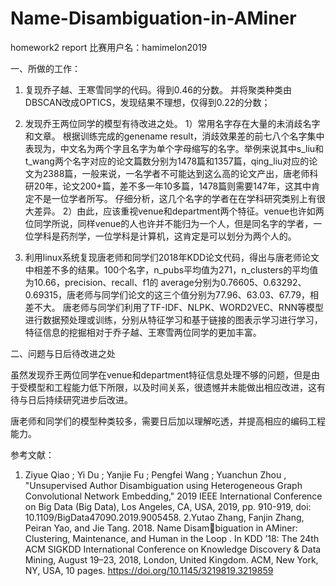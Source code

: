 # Name-Disambiguation-in-AMiner
homework2 report
比赛用户名：hamimelon2019

一、所做的工作：

1. 复现乔子越、王寒雪同学的代码。得到0.46的分数。
并将聚类种类由DBSCAN改成OPTICS，发现结果不理想，仅得到0.22的分数；
2. 发现乔王两位同学的模型有待改进之处。
1）常用名字存在大量的未消歧名字和文章。
根据训练完成的genename result，消歧效果差的前七八个名字集中表现为，中文名为两个字且名字为单个字母缩写的名字。举例来说其中s_liu和t_wang两个名字对应的论文篇数分别为1478篇和1357篇，qing_liu对应的论文为2388篇，一般来说，一名学者不可能达到这么高的论文产出，唐老师科研20年，论文200+篇，差不多一年10多篇，1478篇则需要147年，这其中肯定不是一位学者所写。
仔细分析，这几个名字的学者在在学科研究类别上有很大差异。
2）由此，应该重视venue和department两个特征。venue也许如两位同学所说，同样venue的人也许并不能归为一个人，但是同名字的学者，一位学科是药剂学，一位学科是计算机，这肯定是可以划分为两个人的。

3. 利用linux系统复现唐老师和同学们2018年KDD论文代码，得出与唐老师论文中相差不多的结果。100个名字，n_pubs平均值为271，n_clusters的平均值为10.66，precision、recall、f1的
average分别为0.76605、0.63292、0.69315，唐老师与同学们论文的这三个值分别为77.96、63.03、67.79，相差不大。
唐老师与同学们利用了TF-IDF、NLPK、WORD2VEC、RNN等模型进行数据预处理或训练，分别从特征学习和基于链接的图表示学习进行学习，特征信息的挖掘相对于乔子越、王寒雪两位同学的更加丰富。

二、问题与日后待改进之处

虽然发现乔王两位同学在venue和department特征信息处理不够的问题，但是由于受模型和工程能力低下所限，以及时间关系，很遗憾并未能做出相应改进，这有待与日后持续研究进步后改进。

唐老师和同学们的模型种类较多，需要日后加以理解吃透，并提高相应的编码工程能力。

参考文献：
1. Ziyue Qiao ; Yi Du ; Yanjie Fu ; Pengfei Wang ; Yuanchun Zhou
, "Unsupervised Author Disambiguation using Heterogeneous Graph Convolutional Network Embedding," 2019 IEEE International Conference on Big Data (Big Data), Los Angeles, CA, USA, 2019, pp. 910-919, doi: 10.1109/BigData47090.2019.9005458.
2.Yutao Zhang, Fanjin Zhang, Peiran Yao, and Jie Tang. 2018. Name Disambiguation in AMiner: Clustering, Maintenance, and Human in the Loop .
In KDD ’18: The 24th ACM SIGKDD International Conference on Knowledge
Discovery & Data Mining, August 19–23, 2018, London, United Kingdom. ACM,
New York, NY, USA, 10 pages. https://doi.org/10.1145/3219819.3219859


